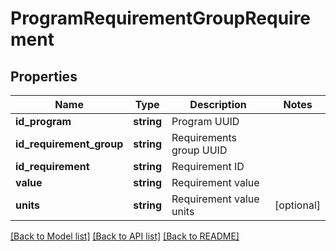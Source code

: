 # ProgramRequirementGroupRequirement

## Properties
Name | Type | Description | Notes
------------ | ------------- | ------------- | -------------
**id_program** | **string** | Program UUID | 
**id_requirement_group** | **string** | Requirements group UUID | 
**id_requirement** | **string** | Requirement ID | 
**value** | **string** | Requirement value | 
**units** | **string** | Requirement value units | [optional] 

[[Back to Model list]](../README.md#documentation-for-models) [[Back to API list]](../README.md#documentation-for-api-endpoints) [[Back to README]](../README.md)


